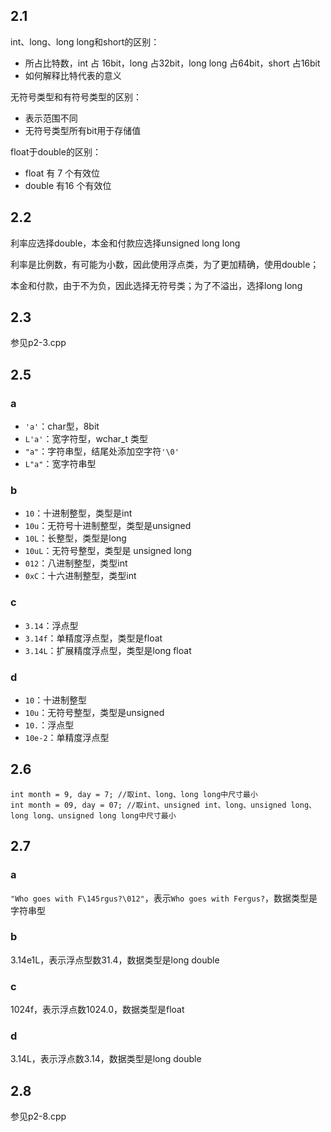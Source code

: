 ## 2.1

int、long、long long和short的区别：

- 所占比特数，int 占 16bit，long 占32bit，long long 占64bit，short 占16bit
- 如何解释比特代表的意义

无符号类型和有符号类型的区别：

- 表示范围不同
- 无符号类型所有bit用于存储值

float于double的区别：

- float 有 7 个有效位
- double 有16 个有效位

## 2.2

利率应选择double，本金和付款应选择unsigned long long

利率是比例数，有可能为小数，因此使用浮点类，为了更加精确，使用double；

本金和付款，由于不为负，因此选择无符号类；为了不溢出，选择long long

## 2.3

参见p2-3.cpp

## 2.5

### a

- `'a'`：char型，8bit
- `L'a'`：宽字符型，wchar_t 类型
- `"a"`：字符串型，结尾处添加空字符`'\0'`
- `L"a"`：宽字符串型

### b

- `10`：十进制整型，类型是int
- `10u`：无符号十进制整型，类型是unsigned
- `10L`：长整型，类型是long
- `10uL`：无符号整型，类型是 unsigned long
- `012`：八进制整型，类型int
- `0xC`：十六进制整型，类型int

### c

- `3.14`：浮点型
- `3.14f`：单精度浮点型，类型是float
- `3.14L`：扩展精度浮点型，类型是long float

### d

- `10`：十进制整型
- `10u`：无符号整型，类型是unsigned
- `10.`：浮点型
- `10e-2`：单精度浮点型

## 2.6

```
int month = 9, day = 7; //取int、long、long long中尺寸最小
int month = 09, day = 07; //取int、unsigned int、long、unsigned long、 long long、unsigned long long中尺寸最小
```

## 2.7

### a

`"Who goes with F\145rgus?\012"`，表示`Who goes with Fergus?`，数据类型是字符串型

### b

3.14e1L，表示浮点型数31.4，数据类型是long double

### c

1024f，表示浮点数1024.0，数据类型是float

### d

3.14L，表示浮点数3.14，数据类型是long double

## 2.8

参见p2-8.cpp